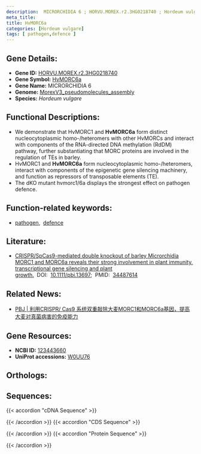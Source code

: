 ```yaml
---
description:  MICRORCHIDIA 6 ; HORVU.MOREX.r2.3HG0218740 ; Hordeum vulgare
meta_title:
title: HvMORC6a
categories: [Hordeum vulgare]
tags: [ pathogen,defence ]
---
```


## Gene Details:
- **Gene ID:**	[HORVU.MOREX.r2.3HG0218740](https://ensembl.gramene.org/id/HORVU.MOREX.r2.3HG0218740)
- **Gene Symbol:** <u>HvMORC6a</u>
- **Gene Name:**  MICRORCHIDIA 6
- **Genome:** [MorexV3_pseudomolecules_assembly](https://ensembl.gramene.org/Hordeum_vulgare/Info/Index)
- **Species:** *Hordeum vulgare*

## Functional Descriptions:
   - We demonstrate that HvMORC1 and **HvMORC6a** form distinct nucleocytoplasmic homo-/heteromers with other HvMORCs and interact with components of the RNA-directed DNA methylation (RdDM) pathway, further substantiating that MORC proteins are involved in the regulation of TEs in barley.
   - HvMORC1 and **HvMORC6a** form nucleocytoplasmic homo-/heteromers, interact with components of the epigenetic gene silencing machinery, and function as repressors of transposable elements (TE).
   - The dKO mutant hvmorc1/6a displays the strongest effect on pathogen defence.

## Function-related keywords:
   - [pathogen](/tags/pathogen/),&nbsp;&nbsp;[defence](/tags/defence/)

## Literature:
   - [CRISPR/SpCas9-mediated double knockout of barley Microrchidia MORC1 and MORC6a reveals their strong involvement in plant immunity, transcriptional gene silencing and plant growth.]( https://onlinelibrary.wiley.com/doi/10.1111/pbi.13697)&nbsp;&nbsp;DOI:&nbsp;&nbsp;[10.1111/pbi.13697](https://onlinelibrary.wiley.com/doi/10.1111/pbi.13697);&nbsp;&nbsp;PMID:&nbsp;&nbsp;[34487614](https://pubmed.ncbi.nlm.nih.gov/34487614/)

## Related News:
   - [PBJ | 利用CRISPR/ Cas9 系统双重敲除大麦MORC1和MORC6a基因，提高大麦对真菌病害的免疫能力](https://mp.weixin.qq.com/s?__biz=Mzg3MDEwNDEyMg==&mid=2247516894&idx=1&sn=1267b39cea84166f91ee726bd963168c&chksm=ce902f8bf9e7a69de1fa63e8078ebd7ab18d2d779a0347a8fad4e017f6edda64a9f33094873f&scene=27#wechat_redirect)

## Gene Resources:
- **NCBI ID:**  [123443660](https://www.ncbi.nlm.nih.gov/gene/?term=123443660)
- **UniProt accessions:** [W0UU76](https://www.uniprot.org/uniprotkb//entry)

## Orthologs:

## Sequences:
{{< accordion "cDNA Sequence" >}}

{{< /accordion >}}
{{< accordion "CDS Sequence" >}}

{{< /accordion >}}
{{< accordion "Protein Sequence" >}}

{{< /accordion >}}
